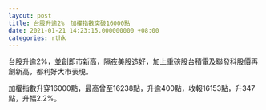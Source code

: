 ```yaml
---
layout: post
title: 台股升逾2%　加權指數突破16000點
date: 2021-01-21 14:23:15.000000000 +08:00
categories: rthk
---
```


台股升逾2%，並創即市新高，隔夜美股造好，加上重磅股台積電及聯發科股價再創新高，都利好大市表現。

加權指數升穿16000點，最高曾至16238點，升逾400點，收報16153點，升347點，升幅2.2%。
